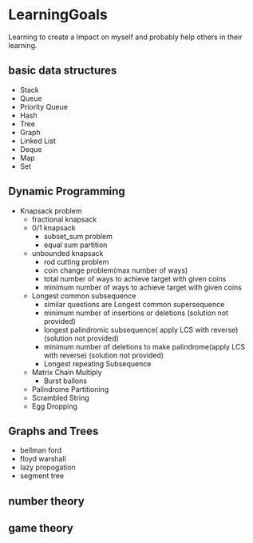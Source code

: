 # LearningGoals
Learning to create a Impact on myself and probably help others in their learning.

## basic data structures
- Stack
- Queue
- Priority Queue
- Hash
- Tree
- Graph
- Linked List
- Deque
- Map 
- Set
## Dynamic Programming
- Knapsack problem
    - fractional knapsack
    - 0/1 knapsack
        - subset_sum problem
        - equal sum partition
    - unbounded knapsack
        - rod cutting problem
        - coin change problem(max number of ways)
        - total number of ways to achieve target with given coins
        - minimum number of ways to achieve target with given coins
    - Longest common subsequence
        - similar questions are Longest common supersequence
        - minimum number of insertions or deletions (solution not provided)
        - longest palindromic subsequence( apply LCS with reverse) (solution not provided)
        - minimum number of deletions to make palindrome(apply LCS with reverse) (solution not provided)
        - Longest repeating Subsequence
    - Matrix Chain Multiply
        - Burst ballons
    - Palindrome Partitioning
    - Scrambled String
    - Egg Dropping
## Graphs and Trees
- bellman ford
- floyd warshall
- lazy propogation
- segment tree

## number theory
## game theory

